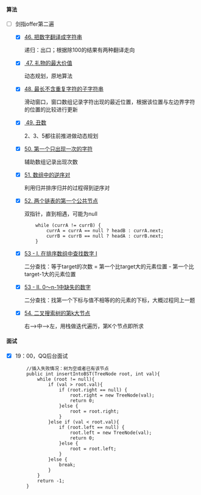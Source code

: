 #### 算法

- [ ] 剑指offer第二遍

  - [x] [46. 把数字翻译成字符串](https://leetcode-cn.com/problems/ba-shu-zi-fan-yi-cheng-zi-fu-chuan-lcof/)

    递归：出口；根据除100的结果有两种翻译走向

  - [x] [ 47. 礼物的最大价值](https://leetcode-cn.com/problems/li-wu-de-zui-da-jie-zhi-lcof/)

    动态规划，原地算法

  - [x] [48. 最长不含重复字符的子字符串](https://leetcode-cn.com/problems/zui-chang-bu-han-zhong-fu-zi-fu-de-zi-zi-fu-chuan-lcof/)

    滑动窗口，窗口数组记录字符出现的最近位置，根据该位置与左边界字符的位置的比较进行更新

  - [x] [ 49. 丑数](https://leetcode-cn.com/problems/chou-shu-lcof/)

    2、3、5都往前推进做动态规划

  - [x] [50. 第一个只出现一次的字符](https://leetcode-cn.com/problems/di-yi-ge-zhi-chu-xian-yi-ci-de-zi-fu-lcof/)

    辅助数组记录出现次数

  - [x] [51. 数组中的逆序对](https://leetcode-cn.com/problems/shu-zu-zhong-de-ni-xu-dui-lcof/)

    利用归并排序归并的过程得到逆序对

  - [x] [52. 两个链表的第一个公共节点](https://leetcode-cn.com/problems/liang-ge-lian-biao-de-di-yi-ge-gong-gong-jie-dian-lcof/)

    双指针，直到相遇，可能为null

    ```
        while (currA != currB) {
            currA = currA == null ? headB : currA.next;
            currB = currB == null ? headA : currB.next;
        }
    ```

  - [x] [53 - I. 在排序数组中查找数字 I](https://leetcode-cn.com/problems/zai-pai-xu-shu-zu-zhong-cha-zhao-shu-zi-lcof/)

    二分查找：等于target的次数 = 第一个比target大的元素位置 - 第一个比target-1大的元素位置

  - [x] [53 - II. 0～n-1中缺失的数字](https://leetcode-cn.com/problems/que-shi-de-shu-zi-lcof/)

    二分查找：找第一个下标与值不相等的的元素的下标，大概过程同上一题


  - [x] [54. 二叉搜索树的第k大节点](https://leetcode-cn.com/problems/er-cha-sou-suo-shu-de-di-kda-jie-dian-lcof/)

    右-->中-->左，用栈做迭代遍历，第K个节点即所求



#### 面试

- [x] 19：00，QQ后台面试

  ```
      //插入失败情况：树为空或者已有该节点
      public int insertIntoBST(TreeNode root, int val){
          while (root != null){
              if (val > root.val){
                  if (root.right == null) {
                      root.right = new TreeNode(val);
                      return 0;
                  }else {
                      root = root.right;
                  }
              }else if (val < root.val){
                  if (root.left == null) {
                      root.left = new TreeNode(val);
                      return 0;
                  }else {
                      root = root.left;
                  }
              }else {
                  break;
              }
          }
          return -1;
      }
  ```
